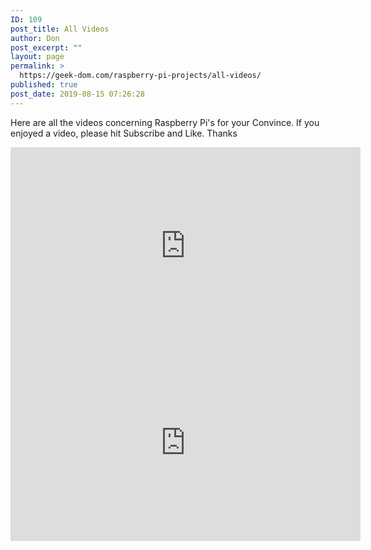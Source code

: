 ```yaml
---
ID: 109
post_title: All Videos
author: Don
post_excerpt: ""
layout: page
permalink: >
  https://geek-dom.com/raspberry-pi-projects/all-videos/
published: true
post_date: 2019-08-15 07:26:28
---
```

<!-- wp:paragraph -->
<p>Here are all the videos concerning Raspberry Pi's for your Convince.  If you enjoyed a video, please hit Subscribe and Like.  Thanks</p>
<!-- /wp:paragraph -->

<!-- wp:html -->
<iframe width="560" height="315" src="https://www.youtube.com/embed/HI7hGciKTAQ" frameborder="0" allow="accelerometer; autoplay; encrypted-media; gyroscope; picture-in-picture" allowfullscreen></iframe>
<!-- /wp:html -->

<!-- wp:html -->
<iframe width="560" height="315" src="https://www.youtube.com/embed/fduMu7YcI5Y" frameborder="0" allow="accelerometer; autoplay; encrypted-media; gyroscope; picture-in-picture" allowfullscreen></iframe>
<!-- /wp:html -->
